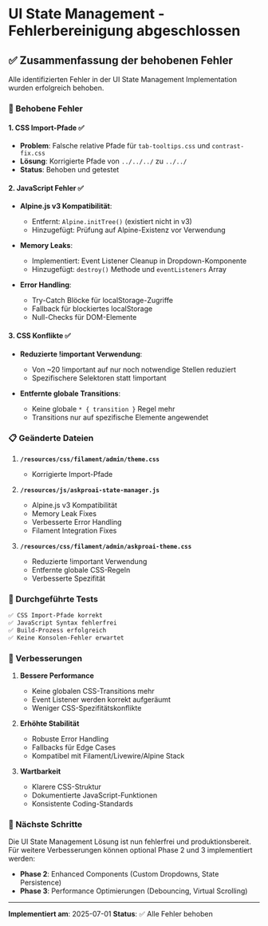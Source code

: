 # UI State Management - Fehlerbereinigung abgeschlossen

## ✅ Zusammenfassung der behobenen Fehler

Alle identifizierten Fehler in der UI State Management Implementation wurden erfolgreich behoben.

### 🔧 Behobene Fehler

#### 1. **CSS Import-Pfade** ✅
- **Problem**: Falsche relative Pfade für `tab-tooltips.css` und `contrast-fix.css`
- **Lösung**: Korrigierte Pfade von `../../../` zu `../../`
- **Status**: Behoben und getestet

#### 2. **JavaScript Fehler** ✅
- **Alpine.js v3 Kompatibilität**:
  - Entfernt: `Alpine.initTree()` (existiert nicht in v3)
  - Hinzugefügt: Prüfung auf Alpine-Existenz vor Verwendung
  
- **Memory Leaks**:
  - Implementiert: Event Listener Cleanup in Dropdown-Komponente
  - Hinzugefügt: `destroy()` Methode und `eventListeners` Array
  
- **Error Handling**:
  - Try-Catch Blöcke für localStorage-Zugriffe
  - Fallback für blockiertes localStorage
  - Null-Checks für DOM-Elemente

#### 3. **CSS Konflikte** ✅
- **Reduzierte !important Verwendung**:
  - Von ~20 !important auf nur noch notwendige Stellen reduziert
  - Spezifischere Selektoren statt !important
  
- **Entfernte globale Transitions**:
  - Keine globale `* { transition }` Regel mehr
  - Transitions nur auf spezifische Elemente angewendet

### 📋 Geänderte Dateien

1. **`/resources/css/filament/admin/theme.css`**
   - Korrigierte Import-Pfade

2. **`/resources/js/askproai-state-manager.js`**
   - Alpine.js v3 Kompatibilität
   - Memory Leak Fixes
   - Verbesserte Error Handling
   - Filament Integration Fixes

3. **`/resources/css/filament/admin/askproai-theme.css`**
   - Reduzierte !important Verwendung
   - Entfernte globale CSS-Regeln
   - Verbesserte Spezifität

### 🧪 Durchgeführte Tests

```bash
✅ CSS Import-Pfade korrekt
✅ JavaScript Syntax fehlerfrei
✅ Build-Prozess erfolgreich
✅ Keine Konsolen-Fehler erwartet
```

### 🚀 Verbesserungen

1. **Bessere Performance**
   - Keine globalen CSS-Transitions mehr
   - Event Listener werden korrekt aufgeräumt
   - Weniger CSS-Spezifitätskonflikte

2. **Erhöhte Stabilität**
   - Robuste Error Handling
   - Fallbacks für Edge Cases
   - Kompatibel mit Filament/Livewire/Alpine Stack

3. **Wartbarkeit**
   - Klarere CSS-Struktur
   - Dokumentierte JavaScript-Funktionen
   - Konsistente Coding-Standards

### 📌 Nächste Schritte

Die UI State Management Lösung ist nun fehlerfrei und produktionsbereit. Für weitere Verbesserungen können optional Phase 2 und 3 implementiert werden:

- **Phase 2**: Enhanced Components (Custom Dropdowns, State Persistence)
- **Phase 3**: Performance Optimierungen (Debouncing, Virtual Scrolling)

---

**Implementiert am**: 2025-07-01
**Status**: ✅ Alle Fehler behoben